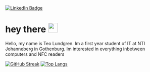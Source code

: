 <div id="badges">
  <a href="https://www.linkedin.com/in/teo-lundgren-886615255/">
    <img src="https://img.shields.io/badge/LinkedIn-blue?style=for-the-badge&logo=linkedin&logoColor=white" alt="LinkedIn Badge"/>
  </a>

</div>
<img src="https://komarev.com/ghpvc/?TeoLundgren&style=flat-square&color=blue" alt=""/>
<h1>
  hey there
  <img src="https://media.giphy.com/media/hvRJCLFzcasrR4ia7z/giphy.gif" width="30px"/>
</h1>
Hello, my name is Teo Lundgren. Im a first year student of IT at NTI Johanneberg in Gothenburg. Im interested in everything inbetween computers and NFC readers

[![GitHub Streak](http://github-readme-streak-stats.herokuapp.com?user=TeoLundgren&theme=dark)](https://git.io/streak-stats)
[![Top Langs](https://github-readme-stats.vercel.app/api/top-langs/?username=TeoLundgren&layout=compact&theme=dark)](https://github.com/anuraghazra/github-readme-stats)
<!---
TeoLundgen/TeoLundgen is a ✨ special ✨ repository because its `README.md` (this file) appears on your GitHub profile.
You can click the Preview link to take a look at your changes.
--->
